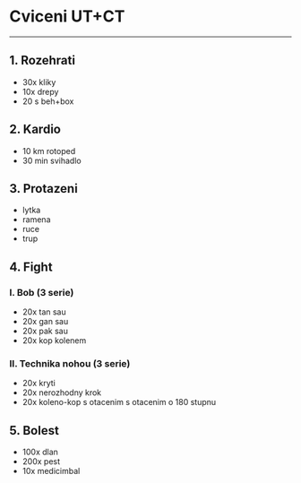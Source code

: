 # Cviceni UT+CT
---
## 1. Rozehrati
* 30x kliky
* 10x drepy
* 20 s beh+box
## 2. Kardio
* 10 km rotoped
* 30 min svihadlo
## 3. Protazeni
* lytka
* ramena
* ruce
* trup
## 4. Fight
### I. Bob (3 serie)
* 20x tan sau
* 20x gan sau
* 20x pak sau
* 20x kop kolenem
### II. Technika nohou (3 serie)
* 20x kryti
* 20x nerozhodny krok
* 20x koleno-kop s otacenim s otacenim o 180 stupnu
## 5. Bolest
* 100x dlan
* 200x pest
* 10x medicimbal
